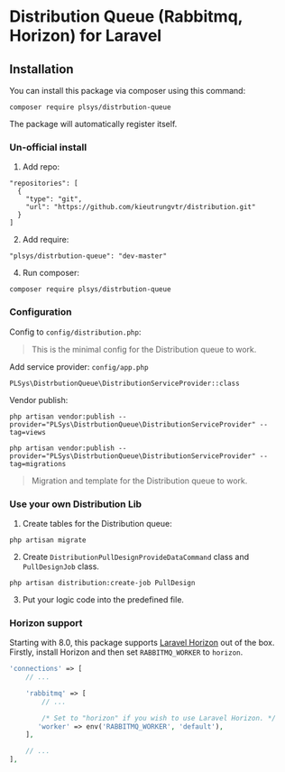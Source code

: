 Distribution Queue (Rabbitmq, Horizon) for Laravel
======================

## Installation

You can install this package via composer using this command:

```
composer require plsys/distrbution-queue
```

The package will automatically register itself.

### Un-official install
1. Add repo:
```
"repositories": [
  {
    "type": "git",
    "url": "https://github.com/kieutrungvtr/distribution.git"
  }
]
```
2. Add require:
```
"plsys/distrbution-queue": "dev-master"
```
4. Run composer:
```
composer require plsys/distrbution-queue
```

### Configuration

Config to `config/distribution.php`:

> This is the minimal config for the Distribution queue to work.

Add service provider: `config/app.php`
```
PLSys\DistrbutionQueue\DistributionServiceProvider::class
```

Vendor publish:

```
php artisan vendor:publish --provider="PLSys\DistrbutionQueue\DistributionServiceProvider" --tag=views
```

```
php artisan vendor:publish --provider="PLSys\DistrbutionQueue\DistributionServiceProvider" --tag=migrations
```

> Migration and template for the Distribution queue to work.


### Use your own Distribution Lib
1. Create tables for the Distribution queue:
```
php artisan migrate
```
2. Create `DistributionPullDesignProvideDataCommand` class and `PullDesignJob` class.
```
php artisan distribution:create-job PullDesign
```
3. Put your logic code into the predefined file.


### Horizon support

Starting with 8.0, this package supports [Laravel Horizon](https://laravel.com/docs/horizon) out of the box. Firstly,
install Horizon and then set `RABBITMQ_WORKER` to `horizon`.



```php
'connections' => [
    // ...

    'rabbitmq' => [
        // ...

        /* Set to "horizon" if you wish to use Laravel Horizon. */
       'worker' => env('RABBITMQ_WORKER', 'default'),
    ],

    // ...    
],
```
